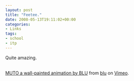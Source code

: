 ```yaml
---
layout: post
title: "Feetee."
date: 2008-05-13T19:11:02+00:00
categories:
- Links
tags:
- school
- itp
---
```

Quite amazing.

<object type="application/x-shockwave-flash" width="400" height="300" data="http://www.vimeo.com/moogaloop.swf?clip_id=993998&amp;server=www.vimeo.com&amp;fullscreen=1&amp;show_title=1&amp;show_byline=1&amp;show_portrait=0&amp;color=">	<param name="quality" value="best" />	<param name="allowfullscreen" value="true" />	<param name="scale" value="showAll" />	<param name="movie" value="http://www.vimeo.com/moogaloop.swf?clip_id=993998&amp;server=www.vimeo.com&amp;fullscreen=1&amp;show_title=1&amp;show_byline=1&amp;show_portrait=0&amp;color=" /></object><br /><a href="http://www.vimeo.com/993998?pg=embed&sec=993998">MUTO a wall-painted animation by BLU</a> from <a href="http://www.vimeo.com/blu?pg=embed&sec=993998">blu</a> on <a href="http://vimeo.com?pg=embed&sec=993998">Vimeo</a>.
